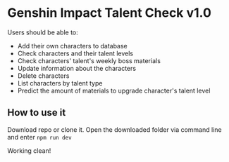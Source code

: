 # Genshin Impact Talent Check v1.0

Users should be able to:
  - Add  their own characters to database
  - Check characters and their talent levels
  - Check characters' talent's weekly boss materials
  - Update information about the characters
  - Delete characters
  - List characters by talent type
  - Predict the amount of materials to upgrade character's talent level

## How to use it

Download repo or clone it.
Open the downloaded folder via command line and enter ```npm run dev```

Working clean!